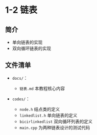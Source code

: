 # 1-2 链表

## 简介
- 单向链表的实现
- 双向循环链表的实现

## 文件清单
- <code>docs/</code>：
  - `链表.md`  本教程核心内容

- <code>codes/</code>：
  -  `node.h`  结点类的定义
  -  `linkedlist.h` 单向链表的定义
  -  `bicirlinkedlist` 双向循环列表的定义
  - `main.cpp` 为两种链表设计的测试代码


